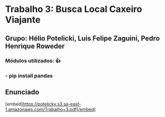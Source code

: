 # Trabalho 3: Busca Local Caxeiro Viajante
## Grupo: Hélio Potelicki, Luis Felipe Zaguini, Pedro Henrique Roweder


### Módulos utilizados: :+1:
###    - pip install pandas

## Enunciado

[embed]https://potelicky.s3.sa-east-1.amazonaws.com/Trabalho+3.pdf[/embed]

